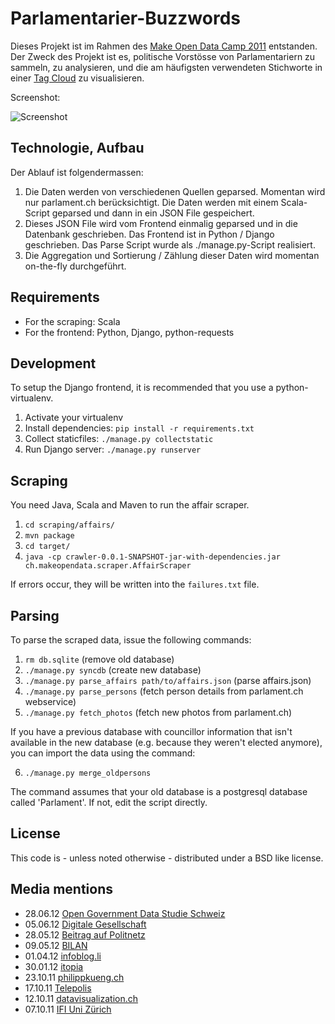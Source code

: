 Parlamentarier-Buzzwords
========================

Dieses Projekt ist im Rahmen des [Make Open Data Camp 2011](http://makeopendata.ch/) entstanden.
Der Zweck des Projekt ist es, politische Vorstösse von Parlamentariern zu sammeln, zu analysieren,
und die am häufigsten verwendeten Stichworte in einer [Tag Cloud](http://de.wikipedia.org/wiki/Schlagwortwolke)
zu visualisieren.

Screenshot:

![Screenshot](https://raw.github.com/dbrgn/gesagt-im-parlament.ch/master/screenshot_small.png)

Technologie, Aufbau
-------------------

Der Ablauf ist folgendermassen:

  1. Die Daten werden von verschiedenen Quellen geparsed. Momentan wird nur parlament.ch
     berücksichtigt. Die Daten werden mit einem Scala-Script geparsed und dann in ein JSON File
     gespeichert.
  2. Dieses JSON File wird vom Frontend einmalig geparsed und in die Datenbank geschrieben. Das
     Frontend ist in Python / Django geschrieben. Das Parse Script wurde als ./manage.py-Script
     realisiert.
  3. Die Aggregation und Sortierung / Zählung dieser Daten wird momentan on-the-fly durchgeführt.

Requirements
------------

  * For the scraping: Scala
  * For the frontend: Python, Django, python-requests

Development
-----------

To setup the Django frontend, it is recommended that you use a python-virtualenv.

  1. Activate your virtualenv
  2. Install dependencies: `pip install -r requirements.txt`
  3. Collect staticfiles: `./manage.py collectstatic`
  4. Run Django server: `./manage.py runserver`

Scraping
--------

You need Java, Scala and Maven to run the affair scraper.

  1. `cd scraping/affairs/`
  2. `mvn package`
  3. `cd target/`
  4. `java -cp crawler-0.0.1-SNAPSHOT-jar-with-dependencies.jar ch.makeopendata.scraper.AffairScraper`

If errors occur, they will be written into the `failures.txt` file.

Parsing
-------

To parse the scraped data, issue the following commands:

  1. `rm db.sqlite` (remove old database)
  2. `./manage.py syncdb` (create new database)
  3. `./manage.py parse_affairs path/to/affairs.json` (parse affairs.json)
  4. `./manage.py parse_persons` (fetch person details from parlament.ch webservice)
  5. `./manage.py fetch_photos` (fetch new photos from parlament.ch)

If you have a previous database with councillor information that isn't available in the new database
(e.g. because they weren't elected anymore), you can import the data using the command:

  6. `./manage.py merge_oldpersons`

The command assumes that your old database is a postgresql database called 'Parlament'. If not,
edit the script directly.

License
-------

This code is - unless noted otherwise - distributed under a BSD like license.

Media mentions
--------------

 * 28.06.12 [Open Government Data Studie Schweiz](http://www.zora.uzh.ch/63318/1/20120628093057_merlin-id_7116.pdf)
 * 05.06.12 [Digitale Gesellschaft](http://www.digitale-gesellschaft.ch/2012/06/05/opendata-ch-konferenz-projekte/)
 * 28.05.12 [Beitrag auf Politnetz](http://www.politnetz.ch/beitrag/14675)
 * 09.05.12 [BILAN](http://www.bilan.ch/articles/techno/la-suisse-va-t-elle-laisser-l%E2%80%99economie-surfer-sur-ses-donnees)
 * 01.04.12 [infoblog.li](http://infoblog.li/innovation-auf-basis-von-open-data/)
 * 30.01.12 [itopia](http://www.itopia.ch/repository/Publikationen/120130\_SGVW\_fokusartikel-OGD\_definitiv.pdf)
 * 23.10.11 [philippkueng.ch](http://philippkueng.ch/makeopendatach-2011.html)
 * 17.10.11 [Telepolis](http://www.heise.de/tp/blogs/4/150631)
 * 12.10.11 [datavisualization.ch](http://datavisualization.ch/events/review-of-switzerlands-first-open-data-camp/)
 * 07.10.11 [IFI Uni Zürich](http://www.ifi.uzh.ch/ddis/news/opendataparliment.html)
